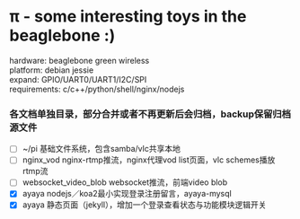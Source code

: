 π - some interesting toys in the beaglebone :)
===

hardware: beaglebone green wireless   
platform: debian jessie   
expand: GPIO/UART0/UART1/I2C/SPI   
requirements: c/c++/python/shell/nginx/nodejs       

### 各文档单独目录，部分合并或者不再更新后会归档，backup保留归档源文件
- [ ] ~/pi 基础文件系统，包含samba/vlc共享本地
- [ ] nginx_vod nginx-rtmp推流，nginx代理vod list页面，vlc schemes播放rtmp流
- [ ] websocket_video_blob websocket推流，前端video blob
- [x] ayaya nodejs／koa2最小实现登录注册留言，ayaya-mysql
- [x] ayaya 静态页面（jekyll），增加一个登录查看状态与功能模块逻辑开关